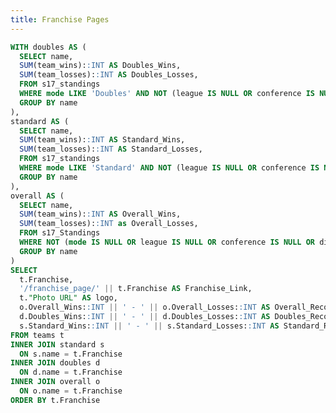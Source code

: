 ```yaml
---
title: Franchise Pages
---
```


<LastRefreshed prefix="Data last updated"/>


```sql joined_franchises
WITH doubles AS ( 
  SELECT name,
  SUM(team_wins)::INT AS Doubles_Wins,
  SUM(team_losses)::INT AS Doubles_Losses,
  FROM s17_standings
  WHERE mode LIKE 'Doubles' AND NOT (league IS NULL OR conference IS NULL OR division_name IS NULL)
  GROUP BY name 
),
standard AS (
  SELECT name,
  SUM(team_wins)::INT AS Standard_Wins,
  SUM(team_losses)::INT AS Standard_Losses,
  FROM s17_standings
  WHERE mode LIKE 'Standard' AND NOT (league IS NULL OR conference IS NULL OR division_name IS NULL)
  GROUP BY name  
),
overall AS (
  SELECT name,
  SUM(team_wins)::INT AS Overall_Wins,
  SUM(team_losses)::INT as Overall_Losses,
  FROM s17_Standings
  WHERE NOT (mode IS NULL OR league IS NULL OR conference IS NULL OR division_name IS NULL)
  GROUP BY name 
)
SELECT
  t.Franchise,
  '/franchise_page/' || t.Franchise AS Franchise_Link,
  t."Photo URL" AS logo,
  o.Overall_Wins::INT || ' - ' || o.Overall_Losses::INT AS Overall_Record,
  d.Doubles_Wins::INT || ' - ' || d.Doubles_Losses::INT AS Doubles_Record,
  s.Standard_Wins::INT || ' - ' || s.Standard_Losses::INT AS Standard_Record,
FROM teams t
INNER JOIN standard s
  ON s.name = t.Franchise
INNER JOIN doubles d 
  ON d.name = t.Franchise
INNER JOIN overall o
  ON o.name = t.Franchise
ORDER BY t.Franchise
```

<DataTable data={joined_franchises} search=true rows=32 headerColor=#2a4b82 headerFontColor=white link=Franchise_Link>
  <Column id="Franchise" align=center/>
  <Column id="logo" contentType=image height=40px align=center />
  <Column id="Overall_Record" align=center />
  <Column id="Standard_Record" align=center />
  <Column id="Doubles_Record" align=center />

</DataTable>